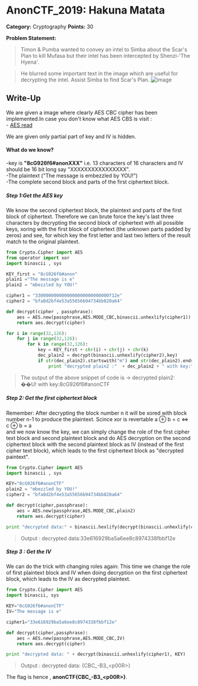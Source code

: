 # AnonCTF_2019: Hakuna Matata

**Category:** Cryptography
**Points:** 30


**Problem Statement:**
>Timon & Pumba wanted to convey an intel to Simba about the Scar's Plan to kill Mufasa but their intel has been intercepted by Shenzi-'The Hyena'.

>He blurred some important text in the image which are useful for decrypting the intel.
Assist Simba to find Scar's Plan.
>![image](https://s3.amazonaws.com/hr-assets/0/1565550733-ef3758c476-Capture.PNG)

## Write-Up

We are given a image where clearly AES CBC cipher has been implemented.In case you don't know what AES CBS is visit : <BR>
    - [AES read](AES_read)
  
 We are given only partial part of key and IV is hidden.<br>
 <h4>What do we know?</h4> 
 -key is <b>"8cG926f6#anonXXX"</b> i.e. 13 characters of 16 characters  and IV should be 16 bit long say   "XXXXXXXXXXXXXXXX".
 <br>
-The plaintext ("The message is embezzled by YOU!")<br>
-The complete second block and parts of the first ciphertext block.<br>



 <h5>Step 1:Get the AES key</h5>
 
 <p>We know the second ciphertext block, the plaintext and parts of the first block of ciphertext. Therefore we can brute force the key's last three characters by decrypting the second block of ciphertext with all possible keys, xoring with the first block of ciphertext (the unknown parts padded by zeros) and see, for which key the first letter and last two letters of the result match to the original plaintext.</P>

```python
from Crypto.Cipher import AES
from operator import xor
import binascii , sys

KEY_first = "8cG926f6#anon"
plain1 ="The message is e"
plain2 = "mbezzled by YOU!"

cipher1 = "3300000000000000000000000000f12e"
cipher2 = "bfa0d2bf4e53a55656b94734bb820a64"

def decrypt(cipher , passphrase):
	aes = AES.new(passphrase,AES.MODE_CBC,binascii.unhexlify(cipher1))
	return aes.decrypt(cipher)

for i in range(32,126):
	for j in range(32,126):
		for k in range(32,126):
			key = KEY_first + chr(i) + chr(j) + chr(k)
			dec_plain2 = decrypt(binascii.unhexlify(cipher2),key)
			if str(dec_plain2).startswith("m") and str(dec_plain2).endswith('U!'):
				print "decrypted plain2 :"  + dec_plain2 + " with key:" +key
```

>The output of the above snippet of code is -> decrypted plain2: ��U! with key:8cG926f6#anonCTF

<h5>Step 2: Get the first ciphertext block</h5>
Remember: After decrypting the block number n it will be xored with block number n-1 to produce the plaintext.
Scince xor is revertable a ⊕ b = c ⇔ c ⊕ b = a <br>
and we now know the key, we can simply change the role of the first cipher text block and second plaintext block and do AES decryption on the second ciphertext block with the second plaintext block as IV (instead of the first cipher text block), which leads to the first ciphertext block as "decrypted paintext".

```python
from Crypto.Cipher import AES
import binascii , sys

KEY="8cG926f6#anonCTF"
plain2 = "mbezzled by YOU!"
cipher2 = "bfa0d2bf4e53a55656b94734bb820a64"

def decrypt(cipher,passphrase):
	aes = AES.new(passphrase,AES.MODE_CBC,plain2)
	return aes.decrypt(cipher)

print "decrypted data:" + binascii.hexlify(decrypt(binascii.unhexlify(cipher2),KEY))
```
> Output : decrypted data:33e616929ba5a6ee8c8974338fbbf12e
 
<h5>Step 3 : Get the IV</h5>
We can do the trick with changing roles again:
This time we change the role of first plaintext block and IV when doing decryption on the first ciphertext block, which leads to the IV as decrypted plaintext.

```python
from Crypto.Cipher import AES
import binascii, sys

KEY="8cG926f6#anonCTF"
IV="The message is e"

cipher1="33e616929ba5a6ee8c8974338fbbf12e"

def decrypt(cipher,passphrase):
    aes = AES.new(passphrase,AES.MODE_CBC,IV)
    return aes.decrypt(cipher)

print "decrypted data: " + decrypt(binascii.unhexlify(cipher1), KEY)
```
> Output : decrypted data: {CBC_-B3_<<fuck>p00R<this>>}
  
The flag is hence , <b>anonCTF{CBC_-B3_<<fuck>p00R<this>>}</b>.
